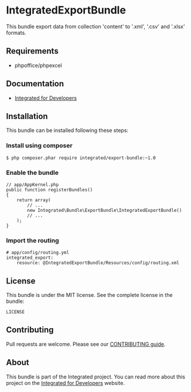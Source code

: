 # IntegratedExportBundle #
This bundle export data from collection 'content' to '.xml', '.csv' and '.xlsx' formats.

## Requirements ##
* phpoffice/phpexcel

## Documentation ##
* [Integrated for Developers](http://integratedfordevelopers.com/ "Integrated for Developers")

## Installation ##
This bundle can be installed following these steps:

### Install using composer ###

    $ php composer.phar require integrated/export-bundle:~1.0

### Enable the bundle ###

    // app/AppKernel.php
    public function registerBundles()
    {
        return array(
            // ...
            new Integrated\Bundle\ExportBundle\IntegratedExportBundle()
            // ...
        );
    }

### Import the routing ###

    # app/config/routing.yml
    integrated_export:
        resource: @IntegratedExportBundle/Resources/config/routing.xml

## License ##
This bundle is under the MIT license. See the complete license in the bundle:

    LICENSE

## Contributing ##
Pull requests are welcome. Please see our [CONTRIBUTING guide](http://integratedfordevelopers.com/contributing "CONTRIBUTING guide").

## About ##
This bundle is part of the Integrated project. You can read more about this project on the
[Integrated for Developers](http://integratedfordevelopers.com/ "Integrated for Developers") website.